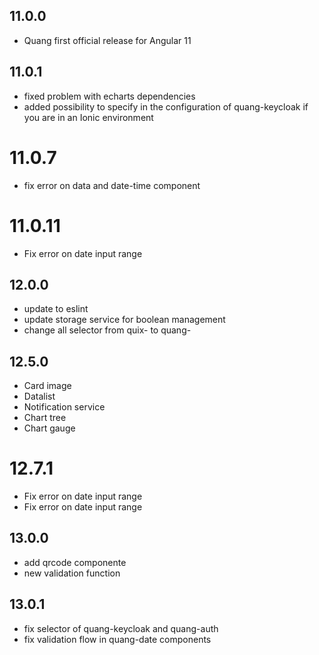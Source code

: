 ## 11.0.0

* Quang first official release for Angular 11

## 11.0.1

* fixed problem with echarts dependencies
* added possibility to specify in the configuration of quang-keycloak if you are in an Ionic environment

# 11.0.7

* fix error on data and date-time component

# 11.0.11

* Fix error on date input range

## 12.0.0

* update to eslint
* update storage service for boolean management
* change all selector from quix- to quang-

## 12.5.0

* Card image
* Datalist
* Notification service
* Chart tree
* Chart gauge

# 12.7.1

* Fix error on date input range
* Fix error on date input range

## 13.0.0

* add qrcode componente
* new validation function

## 13.0.1

* fix selector of quang-keycloak and quang-auth
* fix validation flow in quang-date components
